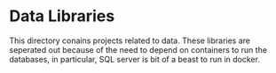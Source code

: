 # Data Libraries

This directory conains projects related to data. These libraries are seperated out
because of the need to depend on containers to run the databases, in particular,
SQL server is bit of a beast to run in docker.
